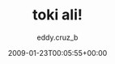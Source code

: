 ---
title: 'toki ali!'
posts: 3
hash: 's4J04xIY'
author: 'eddy.cruz_b'
date: 2009-01-23T00:05:55+00:00
sources:
  - https://tokipona.yahoogroups.narkive.com/s4J04xIY
---